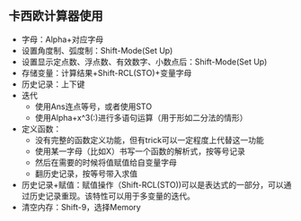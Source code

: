 ## 卡西欧计算器使用
- 字母：Alpha+对应字母
- 设置角度制、弧度制：Shift-Mode(Set Up)
- 设置显示定点数、浮点数、有效数字、小数点后：Shift-Mode(Set Up)
- 存储变量：计算结果+Shift-RCL(STO)+变量字母
- 历史记录：上下键
- 迭代
  - 使用Ans连点等号，或者使用STO
  - 使用Alpha+x^3(:)进行多语句运算（用于形如二分法的情形）
- 定义函数：
  - 没有完整的函数定义功能，但有trick可以一定程度上代替这一功能
  - 使用某一字母（比如X）书写一个函数的解析式，按等号记录
  - 然后在需要的时候将值赋值给自变量字母
  - 翻历史记录，按等号带入求值
- 历史记录+赋值：赋值操作（Shift-RCL(STO))可以是表达式的一部分，可以通过历史记录重现。该特性可以用于多变量的迭代。
- 清空内存：Shift-9，选择Memory